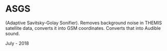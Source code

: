 # ASGS
(Adaptive Savitsky-Golay Sonifier).  Removes background noise in THEMIS satellite data, converts it into GSM coordinates. Converts that into Audible sound.

July - 2018

